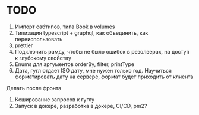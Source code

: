 # TODO

1. Импорт сабтипов, типа Book в volumes
2. Типизация typescript + graphql, как объединить, как переиспользовать
3. prettier
4. Подключить рамду, чтобы не было ошибок в резолверах, на доступ к глубокому свойству
5. Enums для аргументов orderBy, filter, printType
6. Дата, гугл отдает ISO дату, мне нужен только год. Научиться форматировать дату на сервере, формат будет приходить от клиента

Делать после фронта
1. Кеширование запросов к гуглу
2. Запуск в докере, разработка в докере, CI/CD, pm2?
